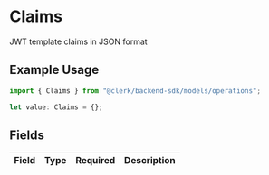 # Claims

JWT template claims in JSON format

## Example Usage

```typescript
import { Claims } from "@clerk/backend-sdk/models/operations";

let value: Claims = {};
```

## Fields

| Field       | Type        | Required    | Description |
| ----------- | ----------- | ----------- | ----------- |